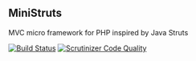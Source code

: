 MiniStruts
----------
MVC micro framework for PHP inspired by Java Struts

[![Build Status](https://scrutinizer-ci.com/g/rosasurfer/ministruts/badges/build.png?b=0.10)](https://scrutinizer-ci.com/g/rosasurfer/ministruts/build-status/0.10)
[![Scrutinizer Code Quality](https://scrutinizer-ci.com/g/rosasurfer/ministruts/badges/quality-score.png?b=0.10)](https://scrutinizer-ci.com/g/rosasurfer/ministruts/?branch=0.10)
